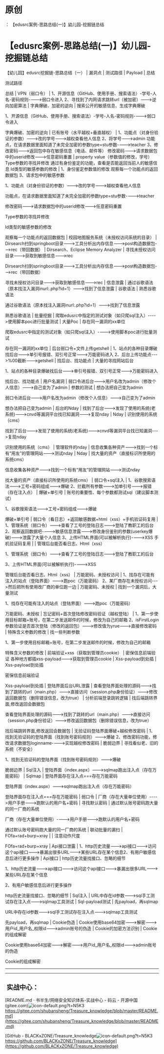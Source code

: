 # 原创
：  【edusrc案例-思路总结(一)】幼儿园-挖掘链总结

# 【edusrc案例-思路总结(一)】幼儿园-挖掘链总结

【幼儿园】edusrc挖掘链-思路总结（一）
| 漏洞点 | 测试路径 | Payload | 总结 

测试路径

总结
| VPN（弱口令） | 1、开源信息（GitHub、使用手册、搜索语法）-学号-人名-密码规则----&gt;弱口令进入  2、寻找到了内网请求跳转url（被加密）---&gt;逆向加密算法 | 字典爆破、加密的逆向 | 搜索公开的敏感信息、生成字典爆破 

1、开源信息（GitHub、使用手册、搜索语法）-学号-人名-密码规则----&gt;弱口令进入

字典爆破、加密的逆向
| 已有账号（水平越权+垂直越权） | 1、功能点（对身份验证的参数）---&gt;改的学号---&gt;越权查看他人信息  2、将学号---&gt;admin 功能点，在请求数据里面知道了未完全加密的参数type=stu参数----&gt;teacher  3、修改密码---&gt;返回包中存在敏感信息（电话、邮件等） 修改密码---&gt;请求数据包中的userid修改---&gt;任意密码重置 | property value（参数值的修改，学号）  Type参数的寻找并修改 通过有身份鉴定的功能，查看是否能返回当前人的敏感信息  Id类型的敏感参数的修改 | 1、身份鉴定参数值的修改  观察每一个功能点的返回数据包  3、请求包中的敏感参数  

1、功能点（对身份验证的参数）---&gt;改的学号---&gt;越权查看他人信息

功能点，在请求数据里面知道了未完全加密的参数type=stu参数----&gt;teacher

修改密码---&gt;请求数据包中的userid修改---&gt;任意密码重置

Type参数的寻找并修改

Id类型的敏感参数的修改

观察每一个功能点的返回数据包
| 校园地图服务系统（未授权访问系统的目录）  | Dirsearch扫到springboot目录---&gt;工具分析出内存信息---&gt;post构造数据包---&gt;rec（带回数据） | Dirsearch、Eclipse Memory Analyzer | 寻找未授权访问目录---&gt;获取到敏感信息---&gt;rec 

Dirsearch扫到springboot目录---&gt;工具分析出内存信息---&gt;post构造数据包---&gt;rec（带回数据）

寻找未授权访问目录---&gt;获取到敏感信息---&gt;rec
| 信息泄露 | 通过谷歌语法（原本找注入漏洞inurl:.php?id=1）---&gt;找到了信息泄露 | 谷歌语法 | 熟悉谷歌语法 

通过谷歌语法（原本找注入漏洞inurl:.php?id=1）---&gt;找到了信息泄露

熟悉谷歌语法
| 批量挖掘 | 爬取edusrc中指定的测试对象（如只爬sql注入）----&gt;使用脚本poc进行批量测试 | 大量Poc | 存在同一漏洞的xx单位 

爬取edusrc中指定的测试对象（如只爬sql注入）----&gt;使用脚本poc进行批量测试

存在同一漏洞的xx单位
| 后台弱口令+文件上传getshell | 1、站点的各种目录爆破找后台---&gt;单引号报错、双引号正常---&gt;万能密码进入  2、后台上传功能点---&gt;%00截断---&gt;getshell | 找后台、找功能点 | 大量的寻找网站后台 

1、站点的各种目录爆破找后台---&gt;单引号报错、双引号正常---&gt;万能密码进入

找后台、找功能点
| 用户名漏洞 | 弱口令进后台---&gt;用户名改为admin（修改个人信息）---&gt;自己变为了admin | 参数的测试 | 想办法把自己变为admin 

弱口令进后台---&gt;用户名改为admin（修改个人信息）---&gt;自己变为了admin

想办法把自己变为admin
| 后台的Nday | 找到了后台---&gt;发现了使用的系统(老系统)---&gt;cnvd等漏洞平台找已知漏洞---&gt;复现nday | Nday | 识别使用的系统（cms） 

找到了后台---&gt;发现了使用的系统(老系统)---&gt;cnvd等漏洞平台找已知漏洞---&gt;复现nday

识别使用的系统（cms）
| 管理软件的nday | 信息收集各种资产---&gt;找到一个标有“用友”的管理网站---&gt;测试nday | Nday | 找大量的资产（直接标识所使用的系统cms） 

信息收集各种资产---&gt;找到一个标有“用友”的管理网站---&gt;测试nday

找大量的资产（直接标识所使用的系统cms）
| 弱口令+sql注入 | 1、谷歌搜索语法---&gt;工号+密码组成---&gt;爆破  2、拦截所有参数---&gt;加单引号---&gt;报错（存在注入点） | 爆破+单引号 | 账号的重要性、每个参数都测试sql（建议脚本测试） 

1、谷歌搜索语法---&gt;工号+密码组成---&gt;爆破

爆破+单引号
| 弱口令（看日志）+返回敏感数据+html（xss）+手机验证码复用 | 1、管理系统（弱口令）---&gt;查看了工号的登陆日志---&gt;登陆了教职工的后台  2、观察返回数据吧----&gt;敏感信息泄露---&gt;修改身份鉴别的参数(userkey爆破)---&gt;泄露了大量个人信息  3、上传HTML界面(可以被解析执行)----&gt;XSS 手机验证码复用 |  | 管理后台能否看日志、Html（xss） 

1、管理系统（弱口令）---&gt;查看了工号的登陆日志---&gt;登陆了教职工的后台

3、上传HTML界面(可以被解析执行)----&gt;XSS

管理后台能否看日志、Html（xss）
| 万能密码、未授权访问 | 1、找存在可能有注入的站点（登陆界面）---&gt;跑poc（万能密码）  2、某厂商存在未授权访问---&gt;然后把所有使用改厂商的单位跑一边 | 万能密码、未授权 | 找到一个漏洞后，大量测试 

1、找存在可能有注入的站点（登陆界面）---&gt;跑poc（万能密码）

万能密码、未授权
| 忘记密码+首次登陆修改密码验证（越权登陆） | 1、第一步使用目标邮箱+账号，在第二步发送邮件的时候，修改为自己的邮箱  2、isFirstLogin参数验证是否首次登陆（修改的返回包）---&gt;修改值为yrue---&gt;直接修改密码 | 特殊含义参数的修改 | 找一些判断参数 

1、第一步使用目标邮箱+账号，在第二步发送邮件的时候，修改为自己的邮箱

特殊含义参数的修改
| 前端验证+xss（获取到管理员cookie） | 密保信息前端验证 各种地方都插xss-payload---&gt;获取到管理员cookie | Xss-payload到处插 | Xss-payload到处插 

密保信息前端验证

Xss-payload到处插
| 登陆界面后台URL泄露 | 查看登陆界面处理的源码---&gt;找到了跳转的url（main.php）---&gt;直接访问（session.php身份验证）---&gt;修改返回数据包（删除错误信息，改为true） | 分析前端登录跳转逻辑 | 找后端跳转界面,修改返回会数据包 

查看登陆界面处理的源码---&gt;找到了跳转的url（main.php）---&gt;直接访问（session.php身份验证）---&gt;修改返回数据包（删除错误信息，改为true）

找后端跳转界面,修改返回会数据包
| 无验证码登陆界面爆破+越权修改密码 | 1、找到无验证码的登陆界面（找到账号密码规则）---&gt;爆破  2、修改密码功能，修改请求数据包loginname----&gt;实现越权修改密码 | 脆弱边界 | 寻找看似老、旧的系统（不安全） 

1、找到无验证码的登陆界面（找到账号密码规则）---&gt;爆破

脆弱边界
| Sql注入 | 登陆界面（index.aspx）---&gt;sqlmap跑出注入点（存在万能密码） | Sqlmap | 登陆界面存在注入点===存在万能密码 

登陆界面（index.aspx）---&gt;sqlmap跑出注入点（存在万能密码）

登陆界面存在注入点===存在万能密码
| 弱口令 | 厂商（存在大量单位使用）----&gt;用户手册---&gt;跑默认的用户名+密码 | 寻找默认密码 | 通过默认账号密码跑大量的同一厂商的系统 

厂商（存在大量单位使用）----&gt;用户手册---&gt;跑默认的用户名+密码

通过默认账号密码跑大量的同一厂商的系统
| 联动批量的漏扫 | FOfa+rad+burp+xray |  | 注意动作尺度 

FOfa+rad+burp+xray
| Api接口泄露 | 1、http历史流量---&gt;api接口---&gt;访问这个api接口---&gt;暴漏出很多URL---&gt;某些URL存在某个信息 ​ 2、有用户敏感信息后进行更多操作 | Api接口 | http历史流量找接口、忽略的细节 

1、http历史流量---&gt;api接口---&gt;访问这个api接口---&gt;暴漏出很多URL---&gt;某些URL存在某个信息

2、有用户敏感信息后进行更多操作

http历史流量找接口、忽略的细节
| Sql注入 | URL中存在id参数---&gt;sql手工测试存在注入点---&gt;sqlmap工具测试 | Sql-payload测试 | 先payload，再sqlmap 

URL中存在id参数---&gt;sql手工测试存在注入点---&gt;sqlmap工具测试

先payload，再sqlmap
| Cookie伪造 | Cookie使用base64加密---&gt;解密---&gt;用户id_用户名_权限id---&gt;admin账号的伪造 | Cookie的加密方法识别 | Cookie的组成解密 

Cookie使用base64加密---&gt;解密---&gt;用户id_用户名_权限id---&gt;admin账号的伪造

Cookie的组成解密

---


---


##  实战中心：

[README.md · 书半生/网络安全知识体系-实战中心 - 码云 - 开源中国 (gitee.com)<img alt="icon-default.png?t=N5K3" src="https://csdnimg.cn/release/blog_editor_html/release2.3.2/ckeditor/plugins/CsdnLink/icons/icon-default.png?t=N5K3"/>https://gitee.com/shubansheng/Treasure_knowledge/blob/master/README.md](https://gitee.com/shubansheng/Treasure_knowledge/blob/master/README.md)

[GitHub - BLACKxZONE/Treasure_knowledge<img alt="icon-default.png?t=N5K3" src="https://csdnimg.cn/release/blog_editor_html/release2.3.2/ckeditor/plugins/CsdnLink/icons/icon-default.png?t=N5K3"/>https://github.com/BLACKxZONE/Treasure_knowledge](https://github.com/BLACKxZONE/Treasure_knowledge)
